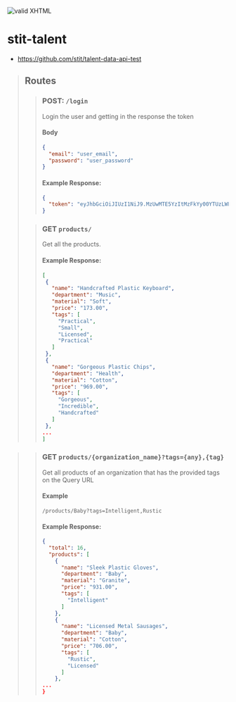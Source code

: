 [checkmark]: https://raw.githubusercontent.com/mozgbrasil/mozgbrasil.github.io/master/assets/images/logos/logo_32_32.png "MOZG"

![valid XHTML][checkmark]

# stit-talent

- https://github.com/stit/talent-data-api-test

> ## Routes
>
> > ### POST: `/login`
> >
> > Login the user and getting in the response the token
> >
> > #### Body
> >
> > ```json
> > {
> >   "email": "user_email",
> >   "password": "user_password"
> > }
> > ```
> >
> > #### Example Response:
> >
> > ```json
> > {
> >   "token": "eyJhbGciOiJIUzI1NiJ9.MzUwMTE5YzItMzFkYy00YTUzLWExNjYtYTk2YWQ1NWEzOGFj.W_TBtC5gRY6hssrK6JGHRKr3ETzFXQDctXVZVPOuPjY"
> > }
> > ```
>
> > ### GET `products/`
> >
> > Get all the products.
> >
> > #### Example Response:
> >
> > ```json
> > [
> >  {
> >    "name": "Handcrafted Plastic Keyboard",
> >    "department": "Music",
> >    "material": "Soft",
> >    "price": "173.00",
> >    "tags": [
> >      "Practical",
> >      "Small",
> >      "Licensed",
> >      "Practical"
> >    ]
> >  },
> >  {
> >    "name": "Gorgeous Plastic Chips",
> >    "department": "Health",
> >    "material": "Cotton",
> >    "price": "969.00",
> >    "tags": [
> >      "Gorgeous",
> >      "Incredible",
> >      "Handcrafted"
> >    ]
> >  },
> > ...
> > ]
> > ```

> > ### GET `products/{organization_name}?tags={any},{tag}`
> >
> > Get all products of an organization that has the provided tags on the Query URL
> >
> > #### Example
> >
> > `/products/Baby?tags=Intelligent,Rustic`
> >
> > #### Example Response:
> >
> > ```json
> > {
> >   "total": 16,
> >   "products": [
> >     {
> >       "name": "Sleek Plastic Gloves",
> >       "department": "Baby",
> >       "material": "Granite",
> >       "price": "931.00",
> >       "tags": [
> >         "Intelligent"
> >       ]
> >     },
> >     {
> >       "name": "Licensed Metal Sausages",
> >       "department": "Baby",
> >       "material": "Cotton",
> >       "price": "706.00",
> >       "tags": [
> >         "Rustic",
> >         "Licensed"
> >       ]
> >     },
> > ...
> > }
> > ```
